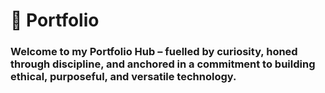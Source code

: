 # 📁 Portfolio

### Welcome to my Portfolio Hub – fuelled by curiosity, honed through discipline, and anchored in a commitment to building ethical, purposeful, and versatile technology.


